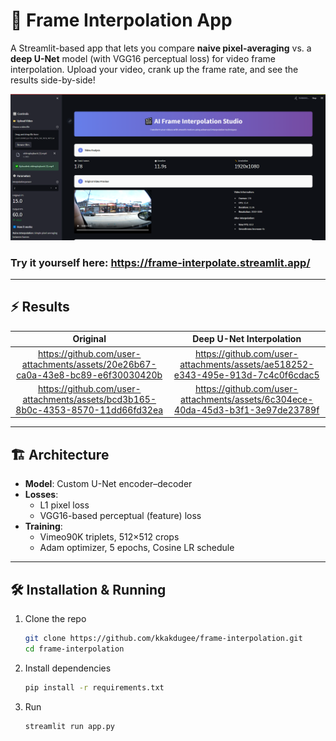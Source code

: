 # 🎥 Frame Interpolation App

A Streamlit-based app that lets you compare **naive pixel-averaging** vs. a **deep U-Net** model (with VGG16 perceptual loss) for video frame interpolation. Upload your video, crank up the frame rate, and see the results side-by-side!

![App Preview](./media/preview.png)  
### Try it yourself here: https://frame-interpolate.streamlit.app/

---

## ⚡ Results

| Original | Deep U-Net Interpolation |
|:--------:|:------------------------:|
| https://github.com/user-attachments/assets/20e26b67-ca0a-43e8-bc89-e6f30030420b | https://github.com/user-attachments/assets/ae518252-e343-495e-913d-7c4c0f6cdac5 |
| https://github.com/user-attachments/assets/bcd3b165-8b0c-4353-8570-11dd66fd32ea | https://github.com/user-attachments/assets/6c304ece-40da-45d3-b3f1-3e97de23789f |

---

## 🏗️ Architecture

- **Model**: Custom U-Net encoder–decoder  
- **Losses**:  
  - L1 pixel loss  
  - VGG16-based perceptual (feature) loss  
- **Training**:  
  - Vimeo90K triplets, 512×512 crops  
  - Adam optimizer, 5 epochs, Cosine LR schedule  

---

## 🛠️ Installation & Running

1. Clone the repo  
   ```bash
   git clone https://github.com/kkakdugee/frame-interpolation.git
   cd frame-interpolation
   ```

2. Install dependencies
   ```bash
   pip install -r requirements.txt
   ``` 

3. Run
   ```bash
   streamlit run app.py
   ```
